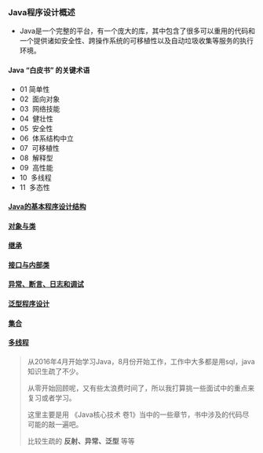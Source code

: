 ### Java程序设计概述
- Java是一个完整的平台，有一个庞大的库，其中包含了很多可以重用的代码和一个提供诸如安全性、跨操作系统的可移植性以及自动垃圾收集等服务的执行环境。
#### Java “白皮书” 的关键术语
- 01  简单性
- 02  面向对象
- 03  网络技能
- 04  健壮性
- 05  安全性
- 06  体系结构中立
- 07  可移植性
- 08  解释型
- 09  高性能
- 10  多线程
- 11  多态性
#### [Java的基本程序设计结构](https://github.com/Alex5Moon/notebooks/blob/master/CoreJavaVolume-I/v1ch03/readme.md)
> 
#### [对象与类](https://github.com/Alex5Moon/notebooks/blob/master/CoreJavaVolume-I/v1ch04/readme.md)
> 
#### [继承](https://github.com/Alex5Moon/notebooks/blob/master/CoreJavaVolume-I/v1ch05/readme.md)
> 
#### [接口与内部类](https://github.com/Alex5Moon/notebooks/blob/master/CoreJavaVolume-I/v1ch06/readme.md)
> 
#### [异常、断言、日志和调试](https://github.com/Alex5Moon/notebooks/blob/master/CoreJavaVolume-I/v1ch11/readme.md)
> 
#### [泛型程序设计](https://github.com/Alex5Moon/notebooks/blob/master/CoreJavaVolume-I/v1ch12/readme.md)
> 
#### [集合](https://github.com/Alex5Moon/notebooks/blob/master/CoreJavaVolume-I/v1ch13/readme.md)
> 
#### [多线程](https://github.com/Alex5Moon/notebooks/blob/master/CoreJavaVolume-I/v1ch14/readme.md)
> 
> 从2016年4月开始学习Java，8月份开始工作，工作中大多都是用sql，java知识生疏了不少。
> 
> 从零开始回顾呢，又有些太浪费时间了，所以我打算挑一些面试中的重点来复习或者学习。
> 
> 这里主要是用 《Java核心技术 卷1》当中的一些章节，书中涉及的代码尽可能的敲一遍吧。
> 
> 比较生疏的 **反射、异常、泛型** 等等

